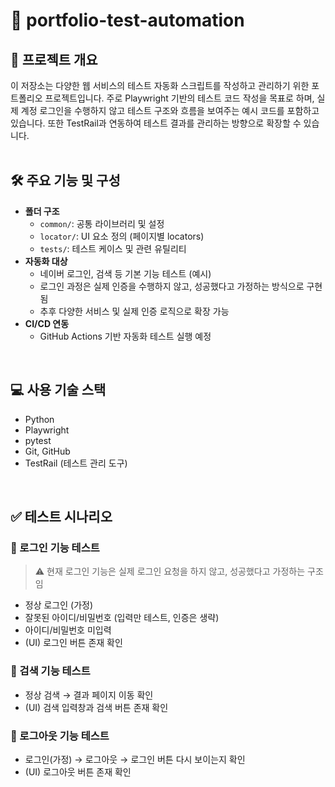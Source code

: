 # 📌 portfolio-test-automation

## 📖 프로젝트 개요
이 저장소는 다양한 웹 서비스의 테스트 자동화 스크립트를 작성하고 관리하기 위한 포트폴리오 프로젝트입니다.
주로 Playwright 기반의 테스트 코드 작성을 목표로 하며, 실제 계정 로그인을 수행하지 않고 테스트 구조와 흐름을 보여주는 예시 코드를 포함하고 있습니다.
또한 TestRail과 연동하여 테스트 결과를 관리하는 방향으로 확장할 수 있습니다.
</br>
</br>
## 🛠 주요 기능 및 구성
- **폴더 구조**  
  - `common/`: 공통 라이브러리 및 설정  
  - `locator/`: UI 요소 정의 (페이지별 locators)  
  - `tests/`: 테스트 케이스 및 관련 유틸리티  
- **자동화 대상**  
  - 네이버 로그인, 검색 등 기본 기능 테스트 (예시)  
  - 로그인 과정은 실제 인증을 수행하지 않고, 성공했다고 가정하는 방식으로 구현됨
  - 추후 다양한 서비스 및 실제 인증 로직으로 확장 가능
- **CI/CD 연동**  
  - GitHub Actions 기반 자동화 테스트 실행 예정
</br>

## 💻 사용 기술 스택
- Python  
- Playwright  
- pytest  
- Git, GitHub  
- TestRail (테스트 관리 도구)
</br>

## ✅ 테스트 시나리오

### 🔹 로그인 기능 테스트
>⚠️ 현재 로그인 기능은 실제 로그인 요청을 하지 않고, 성공했다고 가정하는 구조임
- 정상 로그인 (가정)
- 잘못된 아이디/비밀번호 (입력만 테스트, 인증은 생략)
- 아이디/비밀번호 미입력
- (UI) 로그인 버튼 존재 확인

### 🔹 검색 기능 테스트
- 정상 검색 → 결과 페이지 이동 확인
- (UI) 검색 입력창과 검색 버튼 존재 확인

### 🔹 로그아웃 기능 테스트
- 로그인(가정) → 로그아웃 → 로그인 버튼 다시 보이는지 확인
- (UI) 로그아웃 버튼 존재 확인
